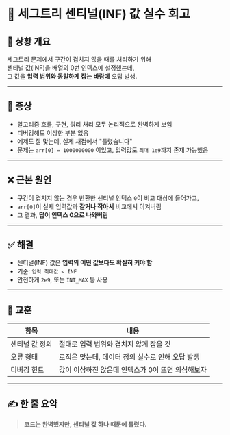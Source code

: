 # 🚨 세그트리 센티널(INF) 값 실수 회고

## 📌 상황 개요

세그트리 문제에서 구간이 겹치지 않을 때를 처리하기 위해  
센티널 값(INF)을 배열의 0번 인덱스에 설정했는데,  
그 값을 **입력 범위와 동일하게 잡는 바람에** 오답 발생.

---

## 🤯 증상

- 알고리즘 흐름, 구현, 쿼리 처리 모두 논리적으로 완벽하게 보임
- 디버깅해도 이상한 부분 없음
- 예제도 잘 맞는데, 실제 채점에서 "틀렸습니다"
- 문제는 `arr[0] = 1000000000` 이었고, 입력값도 `최대 1e9`까지 존재 가능했음

---

## ❌ 근본 원인

- 구간이 겹치지 않는 경우 반환한 센티널 인덱스 `0`이 비교 대상에 들어가고,
- `arr[0]`이 실제 입력값과 **같거나 작아서** 비교에서 이겨버림
- 그 결과, **답이 인덱스 0으로 나와버림**

---

## ✅ 해결

- 센티널(INF) 값은 **입력의 어떤 값보다도 확실히 커야 함**
- 기준: `입력 최대값 < INF`
- 안전하게 `2e9`, 또는 `INT_MAX` 등 사용

---

## 📎 교훈

| 항목 | 내용 |
|------|------|
| 센티널 값 정의 | 절대로 입력 범위와 겹치지 않게 잡을 것 |
| 오류 형태 | 로직은 맞는데, 데이터 정의 실수로 인해 오답 발생 |
| 디버깅 힌트 | 값이 이상하진 않은데 인덱스가 0이 뜨면 의심해보자 |

---

## ✍️ 한 줄 요약

> **코드는 완벽했지만, 센티널 값 하나 때문에 틀렸다.**
